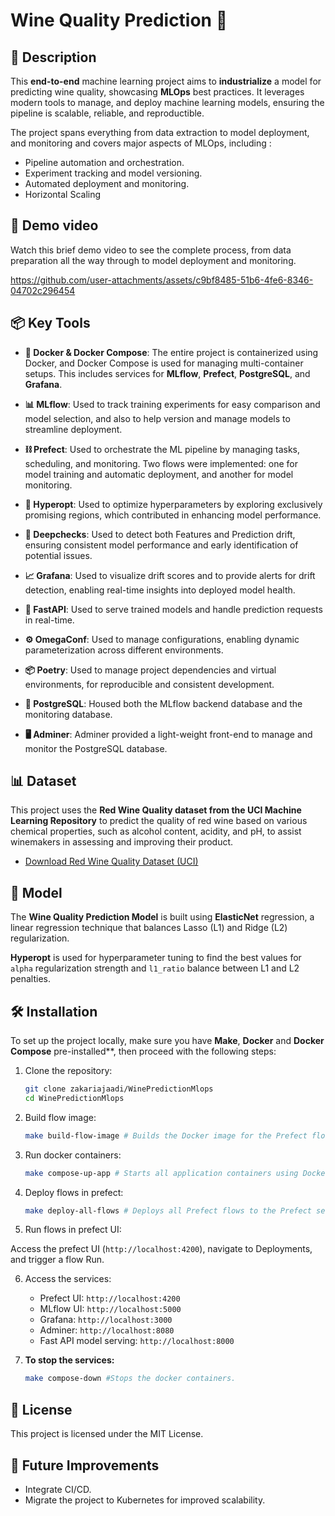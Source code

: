 
# Wine Quality Prediction 🍷

## 📝 Description

This **end-to-end** machine learning project aims to **industrialize** a model for predicting wine quality, showcasing **MLOps** best practices. It leverages modern tools to manage, and deploy machine learning models, ensuring the pipeline is scalable, reliable, and reproductible.

The project spans everything from data extraction to model deployment, and monitoring and covers major aspects of MLOps, including :
* Pipeline automation and orchestration.
* Experiment tracking and model versioning.
* Automated deployment and monitoring. 
* Horizontal Scaling

## 🚀 Demo video 
Watch this brief demo video to see the complete process, from data preparation all the way through to model deployment and monitoring.

https://github.com/user-attachments/assets/c9bf8485-51b6-4fe6-8346-04702c296454


## 📦 Key Tools
* **🐳 Docker & Docker Compose**: The entire project is containerized using Docker, and Docker Compose is used for managing multi-container setups. This includes services for **MLflow**, **Prefect**, **PostgreSQL**, and **Grafana**.  

* **📊 MLflow**: Used to track training experiments for easy comparison and model selection, and also to help version and manage models  to streamline deployment. 

* **⛓️ Prefect**: Used to orchestrate the ML pipeline by managing tasks, scheduling, and monitoring. Two flows were implemented: one for model training and automatic deployment, and another for model monitoring.  

* **🎯 Hyperopt**: Used to optimize hyperparameters by exploring exclusively promising regions, which contributed in enhancing model performance.  

* **🧪 Deepchecks**: Used to detect both Features and Prediction drift, ensuring consistent model performance and early identification of potential issues.  

* **📈 Grafana**: Used to visualize drift scores and to provide alerts for drift detection, enabling real-time insights into deployed model health.  

* **🚀 FastAPI**: Used to serve trained models and handle prediction requests in real-time.  

* **⚙️ OmegaConf**: Used to manage configurations, enabling dynamic parameterization across different environments.  

* **📦 Poetry**: Used to manage project dependencies and virtual environments, for reproducible and consistent development.  

* **🐘 PostgreSQL**: Housed both the MLflow backend database and the monitoring database.  

* **🖥️ Adminer**: Adminer provided a light-weight front-end to manage and monitor the PostgreSQL database.  

## 📊  Dataset

This project uses the **Red Wine Quality dataset from the UCI Machine Learning Repository** to predict the quality of red wine based on various chemical properties, such as alcohol content, acidity, and pH, to assist winemakers in assessing and improving their product.

- [Download Red Wine Quality Dataset (UCI)](https://archive.ics.uci.edu/ml/machine-learning-databases/wine-quality/winequality-red.csv)

## 🧙 Model 

The **Wine Quality Prediction Model** is built using **ElasticNet** regression, a linear regression technique that balances Lasso (L1) and Ridge (L2) regularization.

**Hyperopt** is used for hyperparameter tuning to find the best values for `alpha` regularization strength and `l1_ratio` balance between L1 and L2 penalties.

## 🛠️ Installation

To set up the project locally, make sure you have **Make**, **Docker** and **Docker Compose** pre-installed**, then proceed with the following steps:

1. Clone the repository:

   ```bash
   git clone zakariajaadi/WinePredictionMlops
   cd WinePredictionMlops
   ```
2. Build flow image:

   ```bash
   make build-flow-image # Builds the Docker image for the Prefect flows
   ```
3. Run docker containers:
   ```bash
   make compose-up-app # Starts all application containers using Docker Compose.
   ```
4. Deploy flows in prefect:
   ```bash
   make deploy-all-flows # Deploys all Prefect flows to the Prefect server
   ```
5. Run flows in prefect UI:

Access the prefect UI (`http://localhost:4200`), navigate to Deployments, and trigger a flow Run.

6. Access the services:

    * Prefect UI: `http://localhost:4200` 
    * MLflow UI: `http://localhost:5000` 
    * Grafana: `http://localhost:3000` 
    * Adminer: `http://localhost:8080` 
    * Fast API model serving: `http://localhost:8000`
   
7. **To stop the services:**
    ```bash
    make compose-down #Stops the docker containers.
    ```
## 📜 License
This project is licensed under the MIT License.

## 🚧 Future Improvements
- Integrate CI/CD.
- Migrate the project to Kubernetes for improved scalability.

